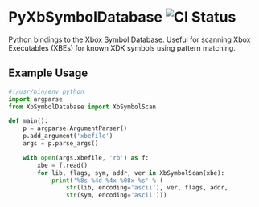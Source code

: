 PyXbSymbolDatabase ![CI Status](https://github.com/mborgerson/PyXbSymbolDatabase/workflows/Tests/badge.svg?branch=master)
==================

Python bindings to the [Xbox Symbol
Database](https://github.com/Cxbx-Reloaded/XbSymbolDatabase). Useful for
scanning Xbox Executables (XBEs) for known XDK symbols using pattern matching.

Example Usage
-------------

```python
#!/usr/bin/env python
import argparse
from XbSymbolDatabase import XbSymbolScan

def main():
	p = argparse.ArgumentParser()
	p.add_argument('xbefile')
	args = p.parse_args()

	with open(args.xbefile, 'rb') as f:
		xbe = f.read()
		for lib, flags, sym, addr, ver in XbSymbolScan(xbe):
			print('%8s %4d %4x %08x %s' % (
				str(lib, encoding='ascii'), ver, flags, addr,
				str(sym, encoding='ascii')))
```
